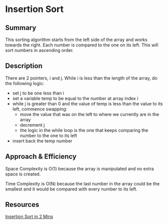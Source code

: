# Insertion Sort

## Summary
This sorting algorithm starts from the left side of the array and works towards the right. Each number is compared to the one on its left. This will sort numbers in ascending order.

## Description
There are 2 pointers, i and j.  While i is less than the length of the array, do the following logic:

- set j to be one less than i
- set a variable temp to be equal to the number at array index i
- while j is greater than 0 and the value of temp is less than the value to its left, commence swapping:
    - move the value that was on the left to where we currently are in the array
    - decrement j
    - the logic in the while loop is the one that keeps comparing the number to the one to its left
- insert back the temp number


## Approach & Efficiency
Space Complexity is O(1) because the array is manipulated and no extra space is created.

Time Complexity is O(N) because the last number in the array could be the smallest and it would be compared with every number to its left.

## Resources
[Insertion Sort in 2 Mins](https://www.youtube.com/watch?v=JU767SDMDvA)
